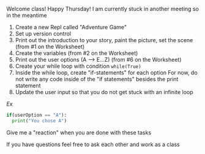 Welcome class! Happy Thursday! 
I am currently stuck in another meeting so in the meantime

1. Create a new Repl called "Adventure Game"
2. Set up version control 
3. Print out the introduction to your story, paint the picture, set the scene (from #1 on the Worksheet)
4. Create the variables (from #2 on the Worksheet)
5. Print out the user options (A --> E...Z) (from #6 on the Worksheet)
6. Create your while loop with condition `while(True)`
7. Inside the while loop, create "if-statements" for each option 
For now, do not write any code inside of the "if statements" besides the print statement
8. Update the user input so that you do not get stuck with an infinite loop 

*Ex* 
```python 
if(userOption == "A"): 
  print("You chose A")
```


Give me a "reaction" when you are done with these tasks

If you have questions feel free to ask each other and work as a class